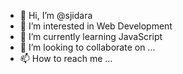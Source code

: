 - 👋 Hi, I’m @sjidara
- 👀 I’m interested in Web Development
- 🌱 I’m currently learning JavaScript
- 💞️ I’m looking to collaborate on ...
- 📫 How to reach me ...

<!---
sjidara/sjidara is a ✨ special ✨ repository because its `README.md` (this file) appears on your GitHub profile.
You can click the Preview link to take a look at your changes.
--->
